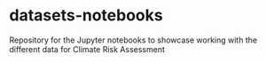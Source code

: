 # datasets-notebooks
Repository for the Jupyter notebooks to showcase working with the different data for Climate Risk Assessment
